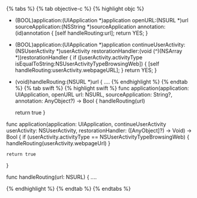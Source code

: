 {% tabs %}
{% tab objective-c %}
{% highlight objc %}

- (BOOL)application:(UIApplication *)application openURL:(NSURL *)url sourceApplication:(NSString *)sourceApplication annotation:(id)annotation {
    [self handleRouting:url];
    return YES;
}

- (BOOL)application:(UIApplication *)application continueUserActivity:(NSUserActivity *)userActivity restorationHandler:(void (^)(NSArray *))restorationHandler {
    if ([userActivity.activityType isEqualToString:NSUserActivityTypeBrowsingWeb]) {
        [self handleRouting:userActivity.webpageURL];
    }
    return YES;
}

- (void)handleRouting:(NSURL *)url {
....
{% endhighlight %}
{% endtab %}
{% tab swift %}
{% highlight swift %}
func application(application: UIApplication, openURL url: NSURL, sourceApplication: String?, annotation: AnyObject?) -> Bool {
    handleRouting(url)

    return true
}

func application(application: UIApplication, continueUserActivity userActivity: NSUserActivity, restorationHandler: ([AnyObject]?) -> Void) -> Bool {
    if (userActivity.activityType == NSUserActivityTypeBrowsingWeb) {
    	handleRouting(userActivity.webpageUrl)
	}

    return true
}

func handleRouting(url: NSURL) {
....

{% endhighlight %}
{% endtab %}
{% endtabs %}